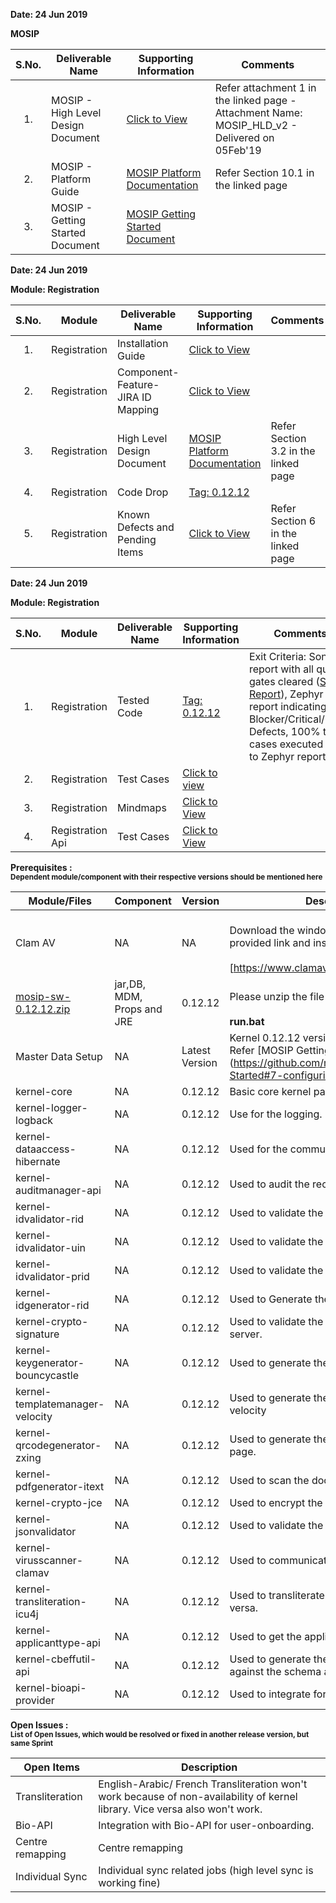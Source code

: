 **Date: 24 Jun 2019** 

**MOSIP**

|**S.No.**| **Deliverable Name**| **Supporting Information**|**Comments**|
|:------:|-----|---|---|
|1.|MOSIP - High Level Design Document|[Click to View](Deliverables---Attachments)|Refer attachment 1 in the linked page - Attachment Name: MOSIP_HLD_v2 - Delivered on 05Feb'19|
|2.|MOSIP - Platform Guide|[MOSIP Platform Documentation](Platform-Documentation)|Refer Section 10.1 in the linked page|
|3.|MOSIP - Getting Started Document|[MOSIP Getting Started Document](https://github.com/mosip/mosip/wiki/Getting-Started)|


**Date: 24 Jun 2019**

**Module: Registration**

|**S.No.**|**Module**|**Deliverable Name**| **Supporting Information**|**Comments**|
|:------:|-----|---|---|---|
|1.|Registration|Installation Guide| [Click to View](https://github.com/mosip/mosip/wiki/Registration-Client-Setup)
|2.|Registration|Component-Feature-JIRA ID Mapping|[Click to View](https://github.com/mosip/mosip/wiki/Component-Feature-ID-JIRA-ID-Mapping#9-registration-)|
|3.|Registration|High Level Design Document|[MOSIP Platform Documentation](https://github.com/mosip/mosip/wiki/Platform-Documentation#32-registration-services-)|Refer Section 3.2 in the linked page|
|4.|Registration|Code Drop|[Tag: 0.12.12](/mosip/mosip/releases/tag/0.12.12)||
|5.|Registration|Known Defects and Pending Items|[Click to View](Deliverables---Attachments)|Refer Section 6 in the linked page|

**Date: 24 Jun 2019**

**Module: Registration**

|**S.No.**|**Module**|**Deliverable Name**| **Supporting Information**|**Comments**|
|:------:|-----|---|---|---|
|1.|Registration|Tested Code|[Tag: 0.12.12](/mosip/mosip/releases/tag/0.12.12)|Exit Criteria: Sonar report with all quality gates cleared ([Sonar Report](//104.215.158.154:9000/dashboard?id=io.mosip.preregistration%3Apre-registration-parent)), Zephyr report indicating: No Blocker/Critical/Major Defects, 100% test cases executed (link to Zephyr report)|
|2.|Registration|Test Cases|[Click to view](//mosipid.atlassian.net/projects/MOS?version.id=10016&cycle.id=3ecb8208-a6f8-4ce0-9c07-1b87e1842e97&selectedItem=com.thed.zephyr.je__project-centric-view-tests-page&testsTab=test-cycles-tab)||
|3.|Registration|Mindmaps|[Click to View](/mosip/mosip/tree/master/docs/testing/Registration%20Client/Mindmaps)|
|4.|Registration Api|Test Cases|[Click to View](https://github.com/mosip/mosip/blob/master/docs/testing/Registration%20Client/Mindmaps/Reg_Client_NonBio_Integration_TestCases.xlsx)|

**Prerequisites : <br><sub>Dependent module/component with their respective versions should be mentioned here</sub></br>**  

|**Module/Files**|**Component**|**Version**|**Description (If any)**|
|-----|-------------|----------------|--------------|
|Clam AV |NA|NA|<br>Download the windows clam av antivirus by provided link and install the s\w.</br> <br>[https://www.clamav.net/downloads#otherversions]</br>|
|[mosip-sw-0.12.12.zip](https://devops.mosip.io/artifactory/libs-release/io/mosip/registration/registration-client/0.12.12/)|jar,DB, MDM, Props and JRE|0.12.12|<br>Please unzip the file and execute the run.bat</br><br> **run.bat**</br>|
|Master Data Setup |NA|Latest Version|Kernel 0.12.12 version of DB scripts can be used. Refer [MOSIP Getting Started doc.] (https://github.com/mosip/mosip/wiki/Getting-Started#7-configuring-mosip-).|
|kernel-core|NA|0.12.12|Basic core kernel packages.|
|kernel-logger-logback|NA|0.12.12|Use for the logging.|
|kernel-dataaccess-hibernate|NA|0.12.12|Used for the communicating to the DB.|
|kernel-auditmanager-api|NA|0.12.12|Used to audit the records into the DB|
|kernel-idvalidator-rid|NA|0.12.12|Used to validate the RID format.|
|kernel-idvalidator-uin|NA|0.12.12|Used to validate the UIN format|
|kernel-idvalidator-prid|NA|0.12.12|Used to validate the PRID format|
|kernel-idgenerator-rid|NA|0.12.12|Used to Generate the RID.|
|kernel-crypto-signature|NA|0.12.12|Used to validate the signature response from server.|
|kernel-keygenerator-bouncycastle|NA|0.12.12|Used to generate the key pair for AES -256.|
|kernel-templatemanager-velocity|NA|0.12.12|Used to generate the template manager using the velocity|
|kernel-qrcodegenerator-zxing|NA|0.12.12|Used to generate the QR code in acknowledgment page.|
|kernel-pdfgenerator-itext|NA|0.12.12|Used to scan the document in PDF format.|
|kernel-crypto-jce|NA|0.12.12|Used to encrypt the packet information|
|kernel-jsonvalidator|NA|0.12.12|Used to validate the JSON.|
|kernel-virusscanner-clamav|NA|0.12.12|Used to communicate to the Antivirus Clam AV|
|kernel-transliteration-icu4j|NA|0.12.12|Used to transliterate the Arabic to French and vice versa.|
|kernel-applicanttype-api|NA|0.12.12|Used to get the applicant types |
|kernel-cbeffutil-api|NA|0.12.12|Used to generate the CBEFF file and validate against the schema also.|
|kernel-bioapi-provider|NA|0.12.12|Used to integrate for the user-onboarding.|

**Open Issues : <br><sub>List of Open Issues, which would be resolved or fixed in another release version, but same Sprint</sub></br>**  

|Open Items|Description
|-----------------|----------------------
Transliteration|English-Arabic/ French Transliteration  won't work because of non-availability of kernel library. Vice versa also won't work.
Bio-API|Integration with Bio-API for user-onboarding.
Centre remapping| Centre remapping
Individual Sync| Individual sync related jobs (high level sync is working fine) 
 

